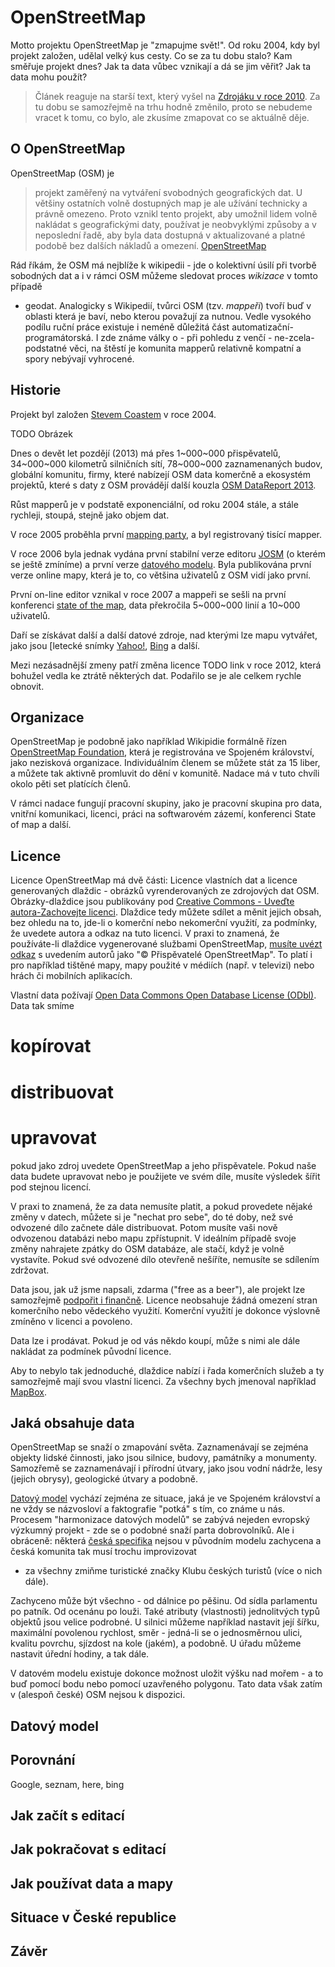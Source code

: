 OpenStreetMap
=============

Motto projektu OpenStreetMap je "zmapujme svět!". Od roku 2004, kdy byl
projekt založen, udělal velký kus cesty. Co se za tu dobu stalo? Kam směřuje
projekt dnes? Jak ta data vůbec vznikají a dá se jim věřit? Jak ta data mohu
použít?

> Článek reaguje na starší text, který vyšel na [Zdrojáku v roce
> 2010](http://www.zdrojak.cz/clanky/api-k-ceskym-turistickym-mapam/). Za tu
> dobu se samozřejmě na trhu hodně změnilo, proto se nebudeme vracet k tomu,
> co bylo, ale zkusíme zmapovat co se aktuálně děje.

O OpenStreetMap
---------------
OpenStreetMap (OSM) je

> projekt zaměřený na vytváření svobodných geografických dat. U většiny
> ostatních volně dostupných map je ale užívání technicky a právně omezeno.
> Proto vznikl tento projekt, aby umožnil lidem volně nakládat s geografickými
> daty, používat je neobvyklými způsoby a v neposlední řadě, aby byla data
> dostupná v aktualizované a platné podobě bez dalších nákladů a omezení.
[OpenStreetMap](http://wiki.openstreetmap.org)

Rád říkám, že OSM má nejblíže k wikipedii - jde o kolektivní úsilí při tvorbě
sobodných dat a i v rámci OSM můžeme sledovat proces *wikizace* v tomto případě
- geodat. Analogicky s Wikipedií, tvůrci OSM (tzv. *mappeři*) tvoří buď v
oblasti která je baví, nebo kterou považují za nutnou. Vedle vysokého podílu
ruční práce existuje i neméně důležitá část automatizační-programátorská. I zde
známe války o - při pohledu z venčí - ne-zcela-podstatné věci, na štěstí je
komunita mapperů relativně kompatní a spory nebývají vyhrocené. 

Historie
--------
Projekt byl založen [Stevem Coastem](http://stevecoast.com) v roce 2004. 

TODO Obrázek

Dnes o devět let pozdějí (2013) má přes 1~000~000 přispěvatelů, 34~000~000
kilometrů silničních sítí, 78~000~000 zaznamenaných budov, globální komunitu,
firmy, které nabízejí OSM data komerčně a ekosystém projektů, které s daty z OSM
provádějí další kouzla [OSM DataReport
2013](https://www.mapbox.com/osm-data-report/).

Růst mapperů je v podstatě exponenciální, od roku 2004 stále, a stále rychleji,
stoupá, stejně jako objem dat. 

V roce 2005 proběhla první [mapping
party](http://wiki.openstreetmap.org/wiki/Map_Limehouse_Event_2005), a byl
registrovaný tisící mapper. 

V roce 2006 byla jednak vydána první stabilní verze editoru
[JOSM](http://wiki.openstreetmap.org/wiki/JOSM) (o kterém se ještě zmíníme) a
první verze [datového modelu](http://wiki.openstreetmap.org/wiki/Map_Features).
Byla publikována první verze online mapy, která je to, co většina uživatelů z
OSM vidí jako první.

První on-line editor vznikal v roce 2007 a mappeři se sešli na první konferenci
[state of the map](http://wiki.openstreetmap.org/wiki/State_Of_The_Map_2007),
data překročila 5~000~000 linií a 10~000 uživatelů. 

Daří se získávat další a další datové zdroje, nad kterými lze mapu vytvářet,
jako jsou [letecké snímky
[Yahoo!](http://wiki.openstreetmap.org/wiki/Yahoo!_aerial_imagery),
[Bing](http://wiki.openstreetmap.org/wiki/Bing) a další. 

Mezi nezásadnější zmeny patří změna licence TODO link v roce 2012, která bohužel
vedla ke ztrátě některých dat. Podařilo se je ale celkem rychle obnovit.

Organizace
----------

OpenStreetMap je podobně jako například Wikipidie formálně řízen [OpenStreetMap
Foundation](http://osmfoundation.org), která je registrována ve Spojeném
království, jako nezisková organizace. Individuálním členem se můžete stát za
15 liber, a můžete tak aktivně promluvit do dění v komunitě. Nadace má v tuto
chvíli okolo pěti set platících členů. 

V rámci nadace fungují pracovní skupiny, jako je pracovní skupina pro data,
vnitřní komunikaci, licenci, práci na softwarovém zázemí, konferenci State of
map a další.

Licence
-------

Licence OpenStreetMap má dvě části: Licence vlastních dat a licence generovaných
dlaždic - obrázků vyrenderovaných ze zdrojových dat OSM. Obrázky-dlaždice jsou
publikovány pod [Creative Commons - Uveďte autora-Zachovejte
licenci](http://creativecommons.org/licenses/by-sa/3.0/cz/). Dlaždice tedy
můžete sdílet a měnit jejich obsah, bez ohledu na to, jde-li o komerční nebo
nekomerční využití, za podmínky, že uvedete autora a odkaz na tuto licenci. V
praxi to znamená, že používáte-li dlaždice vygenerované službami OpenStreetMap,
[musíte uvézt odkaz](http://www.openstreetmap.org/copyright) s uvedením autorů
jako "© Přispěvatelé OpenStreetMap". To platí i pro například tištěné mapy, mapy
použité v médiích (např. v televizi) nebo hrách či mobilních aplikacích.

Vlastní data požívají [Open Data Commons Open Database License
(ODbl)](http://opendatacommons.org/licenses/odbl/). Data tak smíme

# kopírovat
# distribuovat
# upravovat

pokud jako zdroj uvedete OpenStreetMap a jeho přispěvatele. Pokud naše data
budete upravovat nebo je použijete ve svém díle, musíte výsledek šířit pod
stejnou licencí. 

V praxi to znamená, že za data nemusíte platit, a pokud provedete nějaké změny v
datech, můžete si je "nechat pro sebe", do té doby, než své odvozené dílo
začnete dále distribuovat. Potom musíte vaši nově odvozenou databázi nebo mapu
zpřístupnit. V ideálním případě svoje změny nahrajete zpátky do OSM databáze,
ale stačí, když je volně vystavíte. Pokud své odvozené dílo otevřeně nešíříte,
nemusíte se sdílením zdržovat.

Data jsou, jak už jsme napsali, zdarma ("free as a beer"), ale projekt lze
samozřejmě [podpořit i finančně](http://donate.openstreetmap.org/). Licence
neobsahuje žádná omezení stran komerčního nebo vědeckého využití. Komerční
využití je dokonce výslovně zmíněno v licenci a povoleno.

Data lze i prodávat. Pokud je od vás někdo koupí, může s nimi ale dále nakládat
za podmínek původní licence.

Aby to nebylo tak jednoduché, dlaždice nabízí i řada komerčních služeb a ty
samozřejmě mají svou vlastní licenci. Za všechny  bych jmenoval například
[MapBox](http://mapbox.com).

Jaká obsahuje data
------------------

OpenStreetMap se snaží o zmapování světa. Zaznamenávají se zejména objekty
lidské činnosti, jako jsou silnice, budovy, památníky a monumenty. Samozřemě se
zaznamenávají i přírodní útvary, jako jsou vodní nádrže, lesy (jejich obrysy),
geologické útvary a podobně.

[Datový model](http://wiki.openstreetmap.org/wiki/Map_Features) vychází zejména
ze situace, jaká je ve Spojeném království a ne
vždy se názvosloví a faktografie "potká" s tím, co známe u nás. Procesem
"harmonizace datových modelů" se zabývá nejeden evropský výzkumný projekt - zde
se o podobné snaží parta dobrovolníků. Ale i obráceně: některá [česká
specifika](http://wiki.openstreetmap.org/wiki/Cs:Map_Features)
nejsou v původním modelu zachycena a česká komunita tak musí trochu improvizovat
- za všechny zmiňme turistické značky Klubu českých turistů (více o nich dále).

Zachyceno může být všechno - od dálnice po pěšinu. Od sídla parlamentu po
patník. Od ocenánu po louži. Také atributy (vlastnosti) jednolitvých typů
objektů jsou velice podrobné. U silnici můžeme například nastavit její šířku,
maximální povolenou rychlost, směr - jedná-li se o jednosměrnou ulici, kvalitu
povrchu, sjízdost na kole (jakém), a podobně. U úřadu můžeme nastavit úřední
hodiny, a tak dále. 

V datovém modelu existuje dokonce možnost uložit výšku nad mořem - a to buď
pomocí bodu nebo pomocí uzavřeného polygonu. Tato data však zatím v (alespoň
české) OSM nejsou k dispozici.

Datový model
------------

Porovnání
---------
Google, seznam, here, bing

Jak začít s editací
-------------------

Jak pokračovat s editací
------------------------

Jak používat data a mapy
------------------------

Situace v České republice
-------------------------

Závěr
-----
